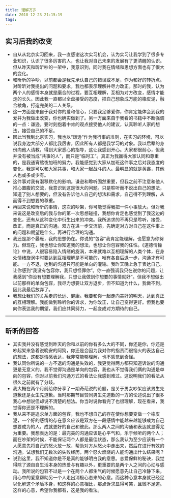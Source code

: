 ```yaml
---
title: 理解万岁
date: 2018-12-23 21:15:19
tags:
---
```

## 实习后我的改变
- 自从从北京实习回来，我一直感谢这次实习机会，认为实习让我学到了很多专业知识，认识了很多厉害的人，也让我对自己未来的发展有了更清醒的认识。但从昨天和昕昕吵的一架中，我意识到，同时我在情绪和思想方面也有了很大的变化。
- 和昕昕的争吵，以前都会是我先承认自己的错误或不足，作为和好的转折点。对昕昕对我提出的问题和要求，我也都表示理解并尽力改正。那时的我，认为两个人的感情本身就是磨合的过程，要互相理解，互相为对方改变，感情才能走的长久。因此我一直都以全盘接受的态度，把自己想象成万能的橡皮泥，融合棱角，打造完美的二人关系。
- 这一方面是来自于我对你的爱和信心，只要我足够爱你，你肯定能体会到我的爱并为我做出改变，你也确实做到了。另一方面来自于我看的书籍中不断强调的一点：谦逊。要时刻抱着中肯的观点接受他人的建议，认真聆听人家的想法，接受自己的不足。
- 因此当我到北京实习，我也以“谦逊”作为我行事的准则，在实习的环境，可以说我身边大部分人都比我厉害，因此所有人都是我学习的对象。我以后辈的身份向他人请教，得到大家悉心的指导，这让我感到开心。大家都很耐心，但我并没有被当成“共事的人”，而只是“临时工”。真正为我赢得大家认同和尊重的，是我通宵熬夜加班的努力。我能感觉到大家从加班这件事之后对我态度的变化，我是可以和大家共事，和大家一起战斗的人。最明显的就是黄鑫，其他人也或多或少有。
- 这件事对我有潜移默化的影响。谦逊和聆听固然重要，但我之前不注意和他人推心置腹的交流，我意识到这是很大的问题。只是聆听而不说出自己的想法，知道了别人想要的，但没有告诉他人自己的想法和需求，自己得不到理解，从而得不到想要的尊重。
- 再回来说和昕昕的事情，这次的吵架，你可能觉得我把一件小事放大。但对我来说这是改变后的我与你的第一次思想碰撞，我想你肯定也感觉到了我这边的变化，还有从这种变化中衍生出来的冲突。我所追求的不再只是聆听，接受，改正，而是真正的沟通。双方在进一步交流前，先确定对方对自己在这件事上的问题和期望是什么，再进行合理的沟通。
- 我还是那个晏雁，我的思想仍在。你说的“包容”我肯定能理解，也愿意为你努力。但现在，我也想让你知道我的想法，也想让你包容我的任性。《道德情操论》中说，人很容易陷入情绪的旋涡，本来就难以互相理解的人类个体，在身处情绪旋涡中时要达到互相理解是不可能的，唯有各自后退一步，沟通才有可能。一方不退，达到的沟通只可能是单向的灌输。我昨天晚上急于表达自己，让你感到“我没有包容你，我只想怪罪你”。你一直强调我只在说你的问题，让我感到“你没有想要理解我，只想让我做到你想要的事情就好”。但我不想做出以前那样的单向包容，我尽力想要让双方退步，但不知道为什么，我做不到，因此我最后放弃了。
- 我想让我们的关系走的长远、健康。我要和你一起走向美好的明天，达到真正的互相理解。我能做到聆听你的诉求，为你改正，让自己变得更好。但我也要向你表达我的期望，我们应共同努力，一起变成对方期待的自己。

---
## 昕昕的回答
- 其实我并没有感觉到昨天的你和以前的你有多么大的不同，你还是你，你还是吵起架来急着说晚安的阿狗，你还是会因为我对你的指责而很恼火的表达自己的想法，这都是情感表达，我非常能够理解，也不感觉到奇怪。
- 我认同你所说的一方不退的沟通是失效的，我更觉得两方都只知道诉说的沟通更是无意义的。我不觉得沟通是单向的包容，我也从不觉得我们俩的沟通是单向的包容，你对以前我们沟通方式的看法让我感到难过。这说明我们的看法从很久之前就有了分歧。
- 我大概在两个月前给你分享了一期奇葩说的论题，是关于男女吵架应该男生先道歉还是女生先道歉。当时那期节目赞同男生先道歉的一方的论述说出了很多我心中想说但却说不清楚的想法。你当时说你看完了也很理解，现在看来，我觉得你还是不理解的。
- 我从来不是追求单方面的包容，我也不想自己的存在使你想要变做一个橡皮泥，一个好的感情的存在意义应该是双方在一段感情中能越来越能够成为自己想要成为的人，成就更好的自己和彼此。那么两人之间的沟通和表达就显得尤为重要。我想表达的是：最完美的沟通应该是心平气和，乐于倾听的两个人；而在吵架的时候，不能保证两个人都是最佳状态，那么我认为至少应该有一个人愿意先将自己的怒火放一放，帮助对方从怒火中走出来，然后在进行有效的沟通。试想我们无数次的失败经历，两个怒火燃烧的人能沟通出什么结果呢？
- 说到这里，我不知道你是不是真的能够明白我的意思。恋爱保鲜的秘诀，我觉得除了源自自生活本身的热爱与有趣以外，更重要的是两个人之间的心动与感动。我所说的包容不过是一个在两个人都生气的时候愿意先让自己冷静下来，用心中的爱意帮助另一个人走出消极心态来的心意。而这种心意本身就已经足以化解这个矛盾本身，和这样的心意相比，那点诉求显得可笑，且微不足道。这样的心意，希望你我都有，这是我的看法。